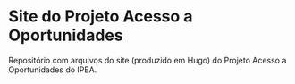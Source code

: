 # Site do Projeto Acesso a Oportunidades

Repositório com arquivos do site (produzido em Hugo) do Projeto Acesso a Oportunidades do IPEA.

